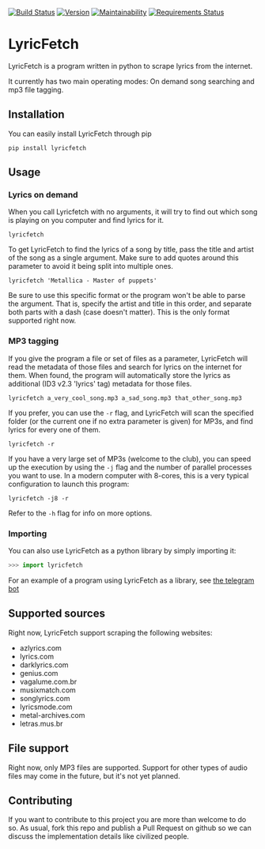 [![Build Status](https://travis-ci.org/ocaballeror/LyricFetch.svg?branch=master)](https://travis-ci.org/ocaballeror/LyricFetch)
[![Version](https://img.shields.io/pypi/v/lyricfetch.svg)](https://img.shields.io/pypi/v/lyricfetch.svg)
[![Maintainability](https://api.codeclimate.com/v1/badges/2c3527b58c4897adf2a9/maintainability)](https://codeclimate.com/github/ocaballeror/LyricFetch/maintainability)
[![Requirements Status](https://requires.io/github/ocaballeror/LyricFetch/requirements.svg?branch=master)](https://requires.io/github/ocaballeror/LyricFetch/requirements/?branch=master)
# LyricFetch
LyricFetch is a program written in python to scrape lyrics from the internet.

It currently has two main operating modes: On demand song searching and mp3 file
tagging.


## Installation
You can easily install LyricFetch through pip

```
pip install lyricfetch
```

## Usage
### Lyrics on demand
When you call Lyricfetch with no arguments, it will try to find out which song
is playing on you computer and find lyrics for it.


```
lyricfetch
```

To get LyricFetch to find the lyrics of a song by title, pass the title and
artist of the song as a single argument. Make sure to add quotes around this
parameter to avoid it being split into multiple ones.

```
lyricfetch 'Metallica - Master of puppets'
```

Be sure to use this specific format or the program won't be able to parse the
argument. That is, specify the artist and title in this order, and separate both
parts with a dash (case doesn't matter). This is the only format supported right
now.

### MP3 tagging
If you give the program a file or set of files as a parameter, LyricFetch will
read the metadata of those files and search for lyrics on the internet for them.
When found, the program will automatically store the lyrics as additional (ID3
v2.3 'lyrics' tag) metadata for those files.

```
lyricfetch a_very_cool_song.mp3 a_sad_song.mp3 that_other_song.mp3
```

If you prefer, you can use the `-r` flag, and LyricFetch will scan the specified
folder (or the current one if no extra parameter is given) for MP3s, and find
lyrics for every one of them.

```
lyricfetch -r
```

If you have a very large set of MP3s (welcome to the club), you can speed up the
execution by using the `-j` flag and the number of parallel processes you want
to use. In a modern computer with 8-cores, this is a very typical configuration
to launch this program:

```
lyricfetch -j8 -r
```

Refer to the `-h` flag for info on more options.

### Importing
You can also use LyricFetch as a python library by simply importing it:

```python
>>> import lyricfetch
```

For an example of a program using LyricFetch as a library, see
[the telegram bot](https://github.com/ocaballeror/LyricFetch-Bot)

## Supported sources
Right now, LyricFetch support scraping the following websites:

* azlyrics.com
* lyrics.com
* darklyrics.com
* genius.com
* vagalume.com.br
* musixmatch.com
* songlyrics.com
* lyricsmode.com
* metal-archives.com
* letras.mus.br

## File support
Right now, only MP3 files are supported. Support for other types of audio files
may come in the future, but it's not yet planned.

## Contributing
If you want to contribute to this project you are more than welcome to do so. As
usual, fork this repo and publish a Pull Request on github so we can discuss
the implementation details like civilized people.
